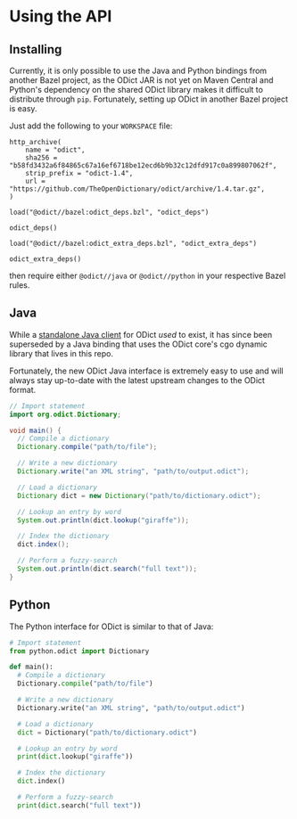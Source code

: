 # Using the API

## Installing

Currently, it is only possible to use the Java and Python bindings from another Bazel project, as the ODict JAR is not yet on Maven Central and Python's dependency on the shared ODict library makes it difficult to distribute through `pip`. Fortunately, setting up ODict in another Bazel project is easy.

Just add the following to your `WORKSPACE` file:

```bazel
http_archive(
    name = "odict",
    sha256 = "b58fd3432a6f84865c67a16ef6718be12ecd6b9b32c12dfd917c0a899807062f",
    strip_prefix = "odict-1.4",
    url = "https://github.com/TheOpenDictionary/odict/archive/1.4.tar.gz",
)

load("@odict//bazel:odict_deps.bzl", "odict_deps")

odict_deps()

load("@odict//bazel:odict_extra_deps.bzl", "odict_extra_deps")

odict_extra_deps()
```

then require either `@odict//java` or `@odict//python` in your respective Bazel rules.

## Java

While a [standalone Java client](https://github.com/TheOpenDictionary/odict-java) for ODict _used_ to exist, it has since been superseded by a Java binding that uses the ODict core's cgo dynamic library that lives in this repo.

Fortunately, the new ODict Java interface is extremely easy to use and will always stay up-to-date with the latest upstream changes to the ODict format.

```java
// Import statement
import org.odict.Dictionary;

void main() {
  // Compile a dictionary
  Dictionary.compile("path/to/file");

  // Write a new dictionary
  Dictionary.write("an XML string", "path/to/output.odict");

  // Load a dictionary
  Dictionary dict = new Dictionary("path/to/dictionary.odict");

  // Lookup an entry by word
  System.out.println(dict.lookup("giraffe"));

  // Index the dictionary
  dict.index();

  // Perform a fuzzy-search
  System.out.println(dict.search("full text"));
}
```

## Python

The Python interface for ODict is similar to that of Java:

```python
# Import statement
from python.odict import Dictionary

def main():
  # Compile a dictionary
  Dictionary.compile("path/to/file")

  # Write a new dictionary
  Dictionary.write("an XML string", "path/to/output.odict")

  # Load a dictionary
  dict = Dictionary("path/to/dictionary.odict")

  # Lookup an entry by word
  print(dict.lookup("giraffe"))

  # Index the dictionary
  dict.index()

  # Perform a fuzzy-search
  print(dict.search("full text"))
```
